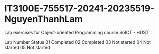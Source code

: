# IT3100E-755517-20241-20235519-NguyenThanhLam
Lab exercises for Object-oriented Programming course SoICT - HUST

Lab Number	Status
01	Completed
02	Completed
03	Not started
04	Not started
05	Not started